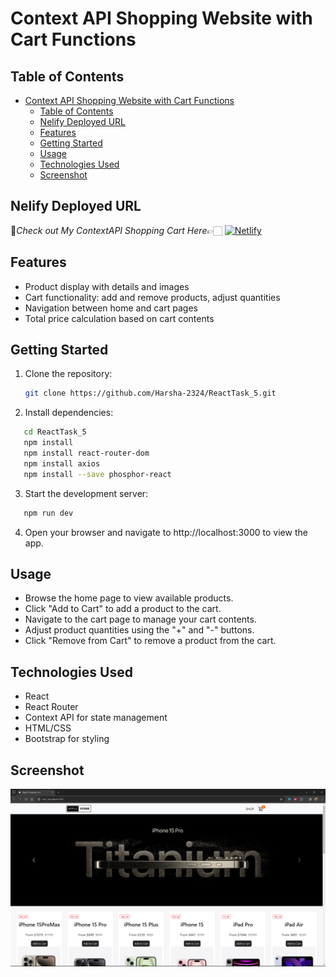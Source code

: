 # Context API Shopping Website with Cart Functions

## Table of Contents

- [Context API Shopping Website with Cart Functions](#context-api-shopping-website-with-cart-functions)
  - [Table of Contents](#table-of-contents)
  - [Nelify Deployed URL](#nelify-deployed-url)
  - [Features](#features)
  - [Getting Started](#getting-started)
  - [Usage](#usage)
  - [Technologies Used](#technologies-used)
  - [Screenshot](#screenshot)
 
## Nelify Deployed URL

🔸*Check out My ContextAPI Shopping Cart  Here*👉🏻 [![Netlify](https://img.shields.io/badge/netlify-%23000000.svg?style=for-the-badge&logo=netlify&logoColor=#00C7B7)](https://contextapi-react-task-5.netlify.app)

## Features

- Product display with details and images
- Cart functionality: add and remove products, adjust quantities
- Navigation between home and cart pages
- Total price calculation based on cart contents

## Getting Started

1. Clone the repository:

   ```bash
   git clone https://github.com/Harsha-2324/ReactTask_5.git

   ```

2. Install dependencies:

```bash
   cd ReactTask_5
   npm install 
   npm install react-router-dom
   npm install axios
   npm install --save phosphor-react
```

3. Start the development server:

```bash
   npm run dev
```

4. Open your browser and navigate to http://localhost:3000 to view the app.

## Usage

- Browse the home page to view available products.
- Click "Add to Cart" to add a product to the cart.
- Navigate to the cart page to manage your cart contents.
- Adjust product quantities using the "+" and "-" buttons.
- Click "Remove from Cart" to remove a product from the cart.

## Technologies Used

- React
- React Router
- Context API for state management
- HTML/CSS
- Bootstrap for styling

## Screenshot

![image](./public/image/Output_Screenshot/Screenshot%20(135).png)
